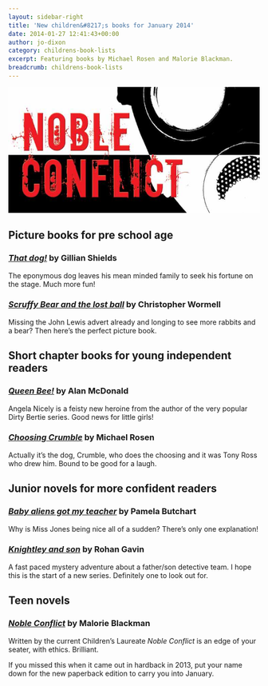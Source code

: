 ```yaml
---
layout: sidebar-right
title: 'New children&#8217;s books for January 2014'
date: 2014-01-27 12:41:43+00:00
author: jo-dixon
category: childrens-book-lists
excerpt: Featuring books by Michael Rosen and Malorie Blackman.
breadcrumb: childrens-book-lists
---
```

![Noble Conflict by Malorie Blackman](/images/featured/featured-noble-conflict.jpg)

## Picture books for pre school age

### [<cite>That dog!</cite>](http://suffolk.spydus.co.uk/cgi-bin/spydus.exe/ENQ/OPAC/BIBENQ/6518249?QRY=CTIBIB%3C%20IRN(1391765)&QRYTEXT=That%20dog!) by Gillian Shields

The eponymous dog leaves his mean minded family to seek his fortune on the stage. Much more fun!

### [<cite>Scruffy Bear and the lost ball</cite>](https://suffolk.spydus.co.uk/cgi-bin/spydus.exe/ENQ/OPAC/BIBENQ/5800138?QRY=CTIBIB%3C%20IRN(1168394)&QRYTEXT=Scruffy%20Bear%20and%20the%20lost%20ball) by Christopher Wormell

Missing the John Lewis advert already and longing to see more rabbits and a bear? Then here’s the perfect picture book.

## Short chapter books for young independent readers

### [<cite>Queen Bee!</cite>](https://suffolk.spydus.co.uk/cgi-bin/spydus.exe/ENQ/OPAC/BIBENQ/5800522?QRY=CTIBIB%3C%20IRN(35039959)&QRYTEXT=Queen%20bee!) by Alan McDonald

Angela Nicely is a feisty new heroine from the author of the very popular Dirty Bertie series. Good news for little girls!

### [<cite>Choosing Crumble</cite>](https://suffolk.spydus.co.uk/cgi-bin/spydus.exe/ENQ/OPAC/BIBENQ/5800840?QRY=CTIBIB%3C%20IRN(32043877)&QRYTEXT=Choosing%20Crumble) by Michael Rosen

Actually it’s the dog, Crumble, who does the choosing and it was Tony Ross who drew him. Bound to be good for a laugh.

## Junior novels for more confident readers

### [<cite>Baby aliens got my teacher</cite>](https://suffolk.spydus.co.uk/cgi-bin/spydus.exe/ENQ/OPAC/BIBENQ/5801067?QRY=CTIBIB%3C%20IRN(23531374)&QRYTEXT=Baby%20aliens%20got%20my%20teacher) by Pamela Butchart

Why is Miss Jones being nice all of a sudden? There’s only one explanation!

### [<cite>Knightley and son</cite>](https://suffolk.spydus.co.uk/cgi-bin/spydus.exe/ENQ/OPAC/BIBENQ/5801405?QRY=CTIBIB%3C%20IRN(21833228)&QRYTEXT=Knightley%20and%20Son) by Rohan Gavin

A fast paced mystery adventure about a father/son detective team. I hope this is the start of a new series. Definitely one to look out for.

## Teen novels

### [<cite>Noble Conflict</cite>](https://suffolk.spydus.co.uk/cgi-bin/spydus.exe/ENQ/OPAC/BIBENQ/5801609?QRY=CTIBIB%3C%20IRN(25297198)&QRYTEXT=Noble%20conflict) by Malorie Blackman

Written by the current Children’s Laureate <cite>Noble Conflict</cite> is an edge of your seater, with ethics. Brilliant.

If you missed this when it came out in hardback in 2013, put your name down for the new paperback edition to carry you into January.
